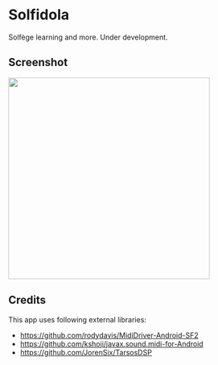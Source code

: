 # Solfidola

Solfège learning and more. Under development.

## Screenshot

<img src="https://realize.be/sites/default/files/solfidola-solfege.png" width="400" />

## Credits

This app uses following external libraries:

- https://github.com/rodydavis/MidiDriver-Android-SF2
- https://github.com/kshoji/javax.sound.midi-for-Android
- https://github.com/JorenSix/TarsosDSP
